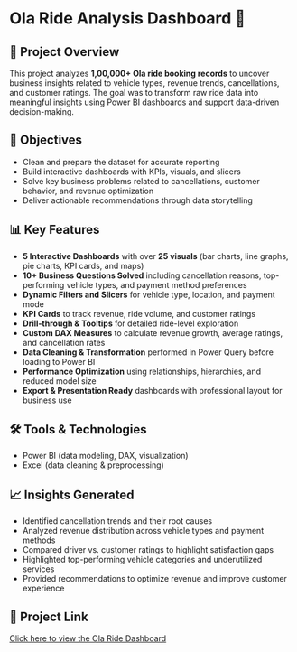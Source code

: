 # Ola Ride Analysis Dashboard 🚖  

## 📌 Project Overview  
This project analyzes **1,00,000+ Ola ride booking records** to uncover business insights related to vehicle types, revenue trends, cancellations, and customer ratings. The goal was to transform raw ride data into meaningful insights using Power BI dashboards and support data-driven decision-making.  

## 🎯 Objectives  
- Clean and prepare the dataset for accurate reporting  
- Build interactive dashboards with KPIs, visuals, and slicers  
- Solve key business problems related to cancellations, customer behavior, and revenue optimization  
- Deliver actionable recommendations through data storytelling  

## 📊 Key Features  
- **5 Interactive Dashboards** with over **25 visuals** (bar charts, line graphs, pie charts, KPI cards, and maps)  
- **10+ Business Questions Solved** including cancellation reasons, top-performing vehicle types, and payment method preferences  
- **Dynamic Filters and Slicers** for vehicle type, location, and payment mode  
- **KPI Cards** to track revenue, ride volume, and customer ratings  
- **Drill-through & Tooltips** for detailed ride-level exploration  
- **Custom DAX Measures** to calculate revenue growth, average ratings, and cancellation rates  
- **Data Cleaning & Transformation** performed in Power Query before loading to Power BI  
- **Performance Optimization** using relationships, hierarchies, and reduced model size  
- **Export & Presentation Ready** dashboards with professional layout for business use  

## 🛠 Tools & Technologies  
- Power BI (data modeling, DAX, visualization)  
- Excel (data cleaning & preprocessing) 

## 📈 Insights Generated  
- Identified cancellation trends and their root causes  
- Analyzed revenue distribution across vehicle types and payment methods  
- Compared driver vs. customer ratings to highlight satisfaction gaps  
- Highlighted top-performing vehicle categories and underutilized services  
- Provided recommendations to optimize revenue and improve customer experience  

## 🔗 Project Link  
[Click here to view the Ola Ride Dashboard]((https://drive.google.com/drive/folders/19B8hXh9mQSPGVr-Nb-iQwIqlu9SK1sru?usp=drive_link))  
